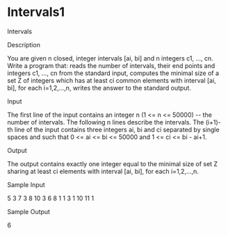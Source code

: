 # Intervals1

Intervals

Description

You are given n closed, integer intervals [ai, bi] and n integers c1, ..., cn.
Write a program that:
reads the number of intervals, their end points and integers c1, ..., cn from the standard input,
computes the minimal size of a set Z of integers which has at least ci common elements with interval [ai, bi], for each i=1,2,...,n,
writes the answer to the standard output.

Input

The first line of the input contains an integer n (1 <= n <= 50000) -- the number of intervals. The following n lines describe the intervals. The (i+1)-th line of the input contains three integers ai, bi and ci separated by single spaces and such that 0 <= ai <= bi <= 50000 and 1 <= ci <= bi - ai+1.

Output

The output contains exactly one integer equal to the minimal size of set Z sharing at least ci elements with interval [ai, bi], for each i=1,2,...,n.

Sample Input

5
3 7 3
8 10 3
6 8 1
1 3 1
10 11 1

Sample Output

6
